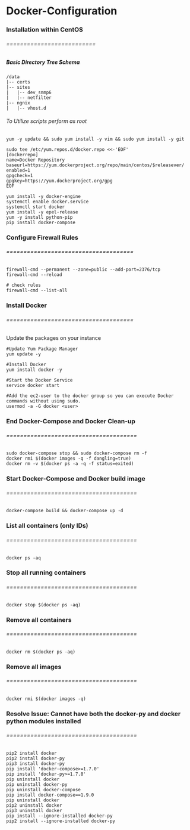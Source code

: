 # Docker-Configuration
### Installation within CentOS
###### ==========================
##### Basic Directory Tree Schema 
```
/data
|-- certs
|-- sites
|   |-- dev_snmp6
|   |-- netfilter
|-- ngnix
|   |-- vhost.d
```

###### To Utilize scripts perform as root

```
yum -y update && sudo yum install -y vim && sudo yum install -y git
```

```
sudo tee /etc/yum.repos.d/docker.repo <<-'EOF'
[dockerrepo]
name=Docker Repository
baseurl=https://yum.dockerproject.org/repo/main/centos/$releasever/
enabled=1
gpgcheck=1
gpgkey=https://yum.dockerproject.org/gpg
EOF
```
```
yum install -y docker-engine
systemctl enable docker.service
systemctl start docker
yum install -y epel-release
yum -y install python-pip
pip install docker-compose
```
### Configure Firewall Rules
###### =====================================
```
firewall-cmd --permanent --zone=public --add-port=2376/tcp
firewall-cmd --reload
 
# check rules
firewall-cmd --list-all
```


### Install Docker 
###### =====================================
Update the packages on your instance
```
#Update Yum Package Manager
yum update -y

#Install Docker
yum install docker -y

#Start the Docker Service
service docker start

#Add the ec2-user to the docker group so you can execute Docker commands without using sudo.
usermod -a -G docker <user>
```




### End Docker-Compose and Docker Clean-up 
###### ======================================
```
sudo docker-compose stop && sudo docker-compose rm -f
docker rmi $(docker images -q -f dangling=true)
docker rm -v $(docker ps -a -q -f status=exited)
```

### Start Docker-Compose and Docker build image
###### ======================================
```
docker-compose build && docker-compose up -d
```


### List all containers (only IDs)
###### ======================================
```
docker ps -aq
```

### Stop all running containers
###### ======================================
```
docker stop $(docker ps -aq)
```

### Remove all containers
###### ======================================
```
docker rm $(docker ps -aq)
```

### Remove all images
###### ======================================
```
docker rmi $(docker images -q)
```

### Resolve Issue: Cannot have both the docker-py and docker python modules installed
###### ======================================
```
pip2 install docker
pip2 install docker-py
pip3 install docker-py
pip install 'docker-compose>=1.7.0'
pip install 'docker-py>=1.7.0'
pip uninstall docker
pip uninstall docker-py
pip uninstall docker-compose
pip install docker-compose==1.9.0
pip uninstall docker
pip2 uninstall docker
pip3 uninstall docker
pip install --ignore-installed docker-py
pip2 install --ignore-installed docker-py
```
